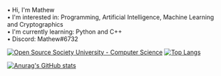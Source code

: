 • Hi, I'm Mathew</br>
• I'm interested in: Programming, Artificial Intelligence, Machine Learning and Cryptographics</br>
• I'm currently learning: Python and C++</br>
• Discord: Mathew#6732</br>

<a href="https://github.com/ossu/computer-science"><img alt="Open Source Society University - Computer Science" src="https://img.shields.io/badge/OSSU-computer--science-blue.svg"></a> 
[![Top Langs](https://github-readme-stats.vercel.app/api/top-langs/?username=MathewButtner)](https://github.com/anuraghazra/github-readme-stats)

[![Anurag's GitHub stats](https://github-readme-stats.vercel.app/api?username=MathewButtner)](https://github.com/anuraghazra/github-readme-stats)

